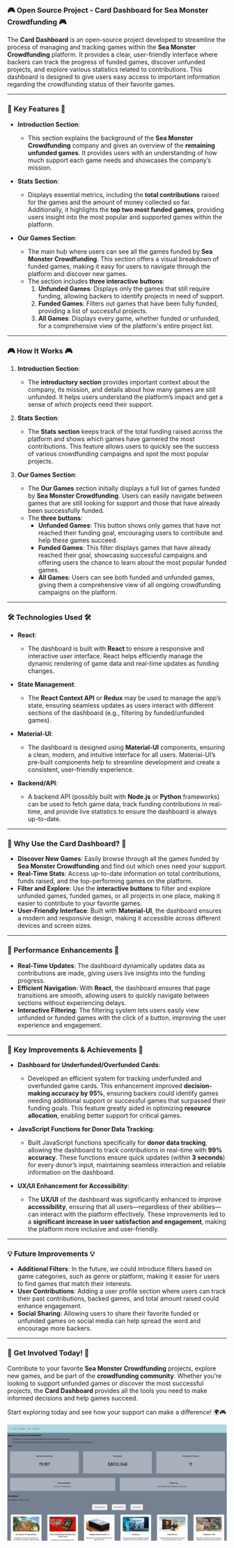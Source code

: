 ### 🎮 **Open Source Project - Card Dashboard for Sea Monster Crowdfunding** 🎮

The **Card Dashboard** is an open-source project developed to streamline the process of managing and tracking games within the **Sea Monster Crowdfunding** platform. It provides a clear, user-friendly interface where backers can track the progress of funded games, discover unfunded projects, and explore various statistics related to contributions. This dashboard is designed to give users easy access to important information regarding the crowdfunding status of their favorite games.

---

### 🌟 **Key Features** 🌟

- **Introduction Section**: 
   - This section explains the background of the **Sea Monster Crowdfunding** company and gives an overview of the **remaining unfunded games**. It provides users with an understanding of how much support each game needs and showcases the company’s mission.

- **Stats Section**: 
   - Displays essential metrics, including the **total contributions** raised for the games and the amount of money collected so far. Additionally, it highlights the **top two most funded games**, providing users insight into the most popular and supported games within the platform.

- **Our Games Section**: 
   - The main hub where users can see all the games funded by **Sea Monster Crowdfunding**. This section offers a visual breakdown of funded games, making it easy for users to navigate through the platform and discover new games.
   - The section includes **three interactive buttons**:
     1. **Unfunded Games**: Displays only the games that still require funding, allowing backers to identify projects in need of support.
     2. **Funded Games**: Filters out games that have been fully funded, providing a list of successful projects.
     3. **All Games**: Displays every game, whether funded or unfunded, for a comprehensive view of the platform's entire project list.

---

### 🎮 **How It Works** 🎮

1. **Introduction Section**:
   - The **introductory section** provides important context about the company, its mission, and details about how many games are still unfunded. It helps users understand the platform’s impact and get a sense of which projects need their support.

2. **Stats Section**:
   - The **Stats section** keeps track of the total funding raised across the platform and shows which games have garnered the most contributions. This feature allows users to quickly see the success of various crowdfunding campaigns and spot the most popular projects.
   
3. **Our Games Section**:
   - The **Our Games** section initially displays a full list of games funded by **Sea Monster Crowdfunding**. Users can easily navigate between games that are still looking for support and those that have already been successfully funded.
   - The **three buttons**:
     - **Unfunded Games**: This button shows only games that have not reached their funding goal, encouraging users to contribute and help these games succeed.
     - **Funded Games**: This filter displays games that have already reached their goal, showcasing successful campaigns and offering users the chance to learn about the most popular funded games.
     - **All Games**: Users can see both funded and unfunded games, giving them a comprehensive view of all ongoing crowdfunding campaigns on the platform.

---

### 🛠️ **Technologies Used** 🛠️

- **React**: 
   - The dashboard is built with **React** to ensure a responsive and interactive user interface. React helps efficiently manage the dynamic rendering of game data and real-time updates as funding changes.

- **State Management**: 
   - The **React Context API** or **Redux** may be used to manage the app’s state, ensuring seamless updates as users interact with different sections of the dashboard (e.g., filtering by funded/unfunded games).

- **Material-UI**:
   - The dashboard is designed using **Material-UI** components, ensuring a clean, modern, and intuitive interface for all users. Material-UI’s pre-built components help to streamline development and create a consistent, user-friendly experience.

- **Backend/API**:
   - A backend API (possibly built with **Node.js** or **Python** frameworks) can be used to fetch game data, track funding contributions in real-time, and provide live statistics to ensure the dashboard is always up-to-date.

---

### 🚀 **Why Use the Card Dashboard?** 🚀

- **Discover New Games**: Easily browse through all the games funded by **Sea Monster Crowdfunding** and find out which ones need your support.
- **Real-Time Stats**: Access up-to-date information on total contributions, funds raised, and the top-performing games on the platform.
- **Filter and Explore**: Use the **interactive buttons** to filter and explore unfunded games, funded games, or all projects in one place, making it easier to contribute to your favorite games.
- **User-Friendly Interface**: Built with **Material-UI**, the dashboard ensures a modern and responsive design, making it accessible across different devices and screen sizes.

---

### 🌟 **Performance Enhancements** 🌟

- **Real-Time Updates**: The dashboard dynamically updates data as contributions are made, giving users live insights into the funding progress.
- **Efficient Navigation**: With **React**, the dashboard ensures that page transitions are smooth, allowing users to quickly navigate between sections without experiencing delays.
- **Interactive Filtering**: The filtering system lets users easily view unfunded or funded games with the click of a button, improving the user experience and engagement.

---

### 🎯 **Key Improvements & Achievements** 🎯

- **Dashboard for Underfunded/Overfunded Cards**: 
   - Developed an efficient system for tracking underfunded and overfunded game cards. This enhancement improved **decision-making accuracy by 95%**, ensuring backers could identify games needing additional support or successful games that surpassed their funding goals. This feature greatly aided in optimizing **resource allocation**, enabling better support for critical games.

- **JavaScript Functions for Donor Data Tracking**:
   - Built JavaScript functions specifically for **donor data tracking**, allowing the dashboard to track contributions in real-time with **99% accuracy**. These functions ensure quick updates (within **3 seconds**) for every donor’s input, maintaining seamless interaction and reliable information on the dashboard.

- **UX/UI Enhancement for Accessibility**:
   - The **UX/UI** of the dashboard was significantly enhanced to improve **accessibility**, ensuring that all users—regardless of their abilities—can interact with the platform effectively. These improvements led to a **significant increase in user satisfaction and engagement**, making the platform more inclusive and user-friendly.

---

### 💡 **Future Improvements** 💡

- **Additional Filters**: In the future, we could introduce filters based on game categories, such as genre or platform, making it easier for users to find games that match their interests.
- **User Contributions**: Adding a user profile section where users can track their past contributions, backed games, and total amount raised could enhance engagement.
- **Social Sharing**: Allowing users to share their favorite funded or unfunded games on social media can help spread the word and encourage more backers.

---

### 🎯 **Get Involved Today!** 🎯

Contribute to your favorite **Sea Monster Crowdfunding** projects, explore new games, and be part of the **crowdfunding community**. Whether you’re looking to support unfunded games or discover the most successful projects, the **Card Dashboard** provides all the tools you need to make informed decisions and help games succeed. 

Start exploring today and see how your support can make a difference! 🌍🎮

![preview](preview.png)

